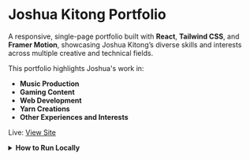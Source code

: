 # Joshua Kitong Portfolio

A responsive, single-page portfolio built with **React**, **Tailwind CSS**, and **Framer Motion**, showcasing Joshua Kitong’s diverse skills and interests across multiple creative and technical fields.

This portfolio highlights Joshua's work in:

- **Music Production**
- **Gaming Content**
- **Web Development**
- **Yarn Creations**
- **Other Experiences and Interests**

Live: [View Site](https://joshuakitong.github.io/portfolio)

<details>
  <summary><strong>How to Run Locally</strong></summary>

  1. Clone the repo  
     `https://github.com/joshuakitong/portfolio`

  2. Install dependencies  
     `npm install`

  3. Run the app  
     `npm start`
</details>